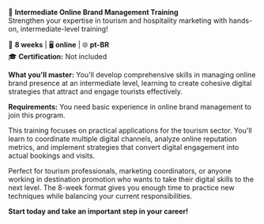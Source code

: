 🚀 **Intermediate Online Brand Management Training**  
Strengthen your expertise in tourism and hospitality marketing with hands-on, intermediate-level training!

📅 **8 weeks** | 🖥 **online** | 🌐 **pt-BR**  
🎓 **Certification:** Not included

**What you'll master:**
You'll develop comprehensive skills in managing online brand presence at an intermediate level, learning to create cohesive digital strategies that attract and engage tourists effectively.

**Requirements:**
You need basic experience in online brand management to join this program.

This training focuses on practical applications for the tourism sector. You'll learn to coordinate multiple digital channels, analyze online reputation metrics, and implement strategies that convert digital engagement into actual bookings and visits.

Perfect for tourism professionals, marketing coordinators, or anyone working in destination promotion who wants to take their digital skills to the next level. The 8-week format gives you enough time to practice new techniques while balancing your current responsibilities.

**Start today and take an important step in your career!**